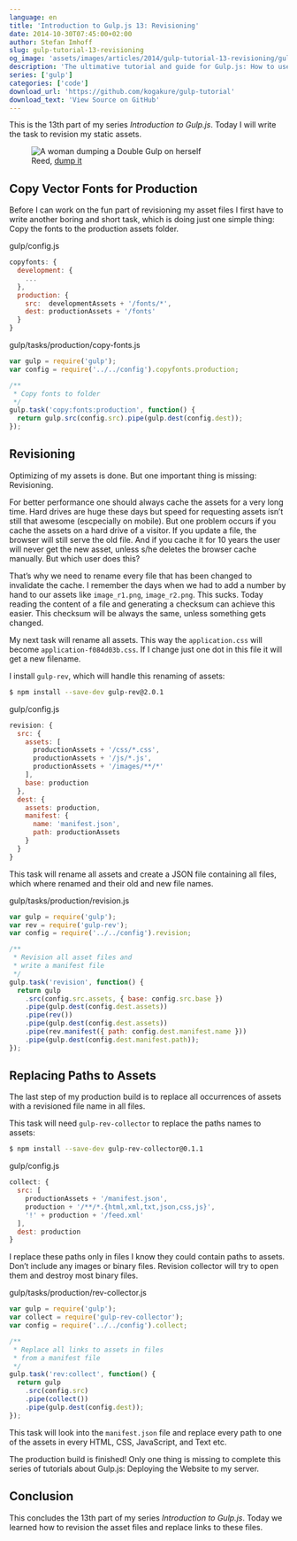 ```yaml
---
language: en
title: 'Introduction to Gulp.js 13: Revisioning'
date: 2014-10-30T07:45:00+02:00
author: Stefan Imhoff
slug: gulp-tutorial-13-revisioning
og_image: 'assets/images/articles/2014/gulp-tutorial-13-revisioning/gulp-tutorial-13.jpg'
description: 'The ultimative tutorial and guide for Gulp.js: How to use revisioning to allow long caching of your assets and replace them  with hashed file names, that can be cache busted.'
series: ['gulp']
categories: ['code']
download_url: 'https://github.com/kogakure/gulp-tutorial'
download_text: 'View Source on GitHub'
---
```


This is the 13th part of my series _Introduction to Gulp.js_. Today I will write the task to revision my static assets.

<figure class="image-figure">
  <img src="/assets/images/articles/2014/gulp-tutorial-13-revisioning/gulp-tutorial-13.jpg" alt="A woman dumping a Double Gulp on herself">
  <figcaption>
  Reed, <a href="https://www.flickr.com/photos/ishatter/3614680378" target="_blank" rel="nofollow" rel="noopener">dump it</a>
  </figcaption>
</figure>

## Copy Vector Fonts for Production

Before I can work on the fun part of revisioning my asset files I first have to write another boring and short task, which is doing just one simple thing: Copy the fonts to the production assets folder.

<p class="code-info">gulp/config.js</p>

```javascript
copyfonts: {
  development: {
    ...
  },
  production: {
    src:  developmentAssets + '/fonts/*',
    dest: productionAssets + '/fonts'
  }
}
```

<p class="code-info">gulp/tasks/production/copy-fonts.js</p>

```javascript
var gulp = require('gulp');
var config = require('../../config').copyfonts.production;

/**
 * Copy fonts to folder
 */
gulp.task('copy:fonts:production', function() {
  return gulp.src(config.src).pipe(gulp.dest(config.dest));
});
```

## Revisioning

Optimizing of my assets is done. But one important thing is missing: Revisioning.

For better performance one should always cache the assets for a very long time. Hard drives are huge these days but speed for requesting assets isn’t still that awesome (escpecially on mobile). But one problem occurs if you cache the assets on a hard drive of a visitor. If you update a file, the browser will still serve the old file. And if you cache it for 10 years the user will never get the new asset, unless s/he deletes the browser cache manually. But which user does this?

That’s why we need to rename every file that has been changed to invalidate the cache. I remember the days when we had to add a number by hand to our assets like `image_r1.png`, `image_r2.png`. This sucks. Today reading the content of a file and generating a checksum can achieve this easier. This checksum will be always the same, unless something gets changed.

My next task will rename all assets. This way the `application.css` will become `application-f084d03b.css`. If I change just one dot in this file it will get a new filename.

I install `gulp-rev`, which will handle this renaming of assets:

```bash
$ npm install --save-dev gulp-rev@2.0.1
```

<p class="code-info">gulp/config.js</p>

```javascript
revision: {
  src: {
    assets: [
      productionAssets + '/css/*.css',
      productionAssets + '/js/*.js',
      productionAssets + '/images/**/*'
    ],
    base: production
  },
  dest: {
    assets: production,
    manifest: {
      name: 'manifest.json',
      path: productionAssets
    }
  }
}
```

This task will rename all assets and create a JSON file containing all files, which where renamed and their old and new file names.

<p class="code-info">gulp/tasks/production/revision.js</p>

```javascript
var gulp = require('gulp');
var rev = require('gulp-rev');
var config = require('../../config').revision;

/**
 * Revision all asset files and
 * write a manifest file
 */
gulp.task('revision', function() {
  return gulp
    .src(config.src.assets, { base: config.src.base })
    .pipe(gulp.dest(config.dest.assets))
    .pipe(rev())
    .pipe(gulp.dest(config.dest.assets))
    .pipe(rev.manifest({ path: config.dest.manifest.name }))
    .pipe(gulp.dest(config.dest.manifest.path));
});
```

## Replacing Paths to Assets

The last step of my production build is to replace all occurrences of assets with a revisioned file name in all files.

This task will need `gulp-rev-collector` to replace the paths names to assets:

```bash
$ npm install --save-dev gulp-rev-collector@0.1.1
```

<p class="code-info">gulp/config.js</p>

```javascript
collect: {
  src: [
    productionAssets + '/manifest.json',
    production + '/**/*.{html,xml,txt,json,css,js}',
    '!' + production + '/feed.xml'
  ],
  dest: production
}
```

I replace these paths only in files I know they could contain paths to assets. Don’t include any images or binary files. Revision collector will try to open them and destroy most binary files.

<p class="code-info">gulp/tasks/production/rev-collector.js</p>

```javascript
var gulp = require('gulp');
var collect = require('gulp-rev-collector');
var config = require('../../config').collect;

/**
 * Replace all links to assets in files
 * from a manifest file
 */
gulp.task('rev:collect', function() {
  return gulp
    .src(config.src)
    .pipe(collect())
    .pipe(gulp.dest(config.dest));
});
```

This task will look into the `manifest.json` file and replace every path to one of the assets in every HTML, CSS, JavaScript, and Text etc.

The production build is finished! Only one thing is missing to complete this series of tutorials about Gulp.js: Deploying the Website to my server.

## Conclusion

This concludes the 13th part of my series _Introduction to Gulp.js_. Today we learned how to revision the asset files and replace links to these files.
